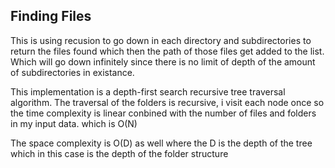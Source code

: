 ## Finding Files

This is using recusion to go down in each directory and subdirectories to return the files found which then the path of those files get added to the list. Which will go down infinitely since there is no limit of depth of the amount of subdirectories in existance.

This implementation is a depth-first search recursive tree traversal algorithm. 
The traversal of the folders is recursive, i visit each node once so the time complexity is linear conbined with the number of files and folders in my input data. which is O(N)

The space complexity is O(D) as well where the D is the depth of the tree which in this case is the depth of the folder structure 
